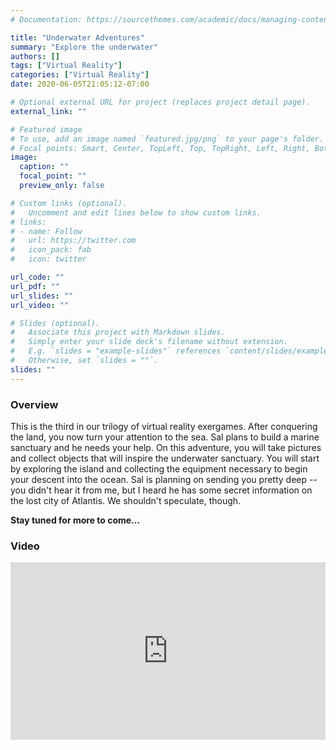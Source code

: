```yaml
---
# Documentation: https://sourcethemes.com/academic/docs/managing-content/

title: "Underwater Adventures"
summary: "Explore the underwater"
authors: []
tags: ["Virtual Reality"]
categories: ["Virtual Reality"]
date: 2020-06-05T21:05:12-07:00

# Optional external URL for project (replaces project detail page).
external_link: ""

# Featured image
# To use, add an image named `featured.jpg/png` to your page's folder.
# Focal points: Smart, Center, TopLeft, Top, TopRight, Left, Right, BottomLeft, Bottom, BottomRight.
image:
  caption: ""
  focal_point: ""
  preview_only: false

# Custom links (optional).
#   Uncomment and edit lines below to show custom links.
# links:
# - name: Follow
#   url: https://twitter.com
#   icon_pack: fab
#   icon: twitter

url_code: ""
url_pdf: ""
url_slides: ""
url_video: ""

# Slides (optional).
#   Associate this project with Markdown slides.
#   Simply enter your slide deck's filename without extension.
#   E.g. `slides = "example-slides"` references `content/slides/example-slides.md`.
#   Otherwise, set `slides = ""`.
slides: ""
---
```


### Overview
This is the third in our trilogy of virtual reality exergames. After conquering the land, you now turn your attention to the sea. Sal plans to build a marine sanctuary and he needs your help. On this adventure, you will take pictures and collect objects that will inspire the underwater sanctuary. You will start by exploring the island and collecting the equipment necessary to begin your descent into the ocean. Sal is planning on sending you pretty deep -- you didn't hear it from me, but I heard he has some secret information on the lost city of Atlantis. We shouldn't speculate, though.

<b>Stay tuned for more to come...</b>



### Video
<div style="position: relative; padding-bottom: 56.25%; height: 0; overflow: hidden;">
  <iframe src="https://www.youtube.com/embed/UGuaEmGRSRE" style="position: absolute; top: 0; left: 0; width: 100%; height: 100%; border:0;" allowfullscreen title="YouTube Video"><iframe>
</div>
